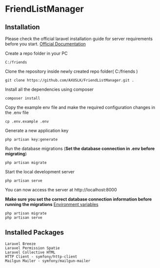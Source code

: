 # FriendListManager 

## Installation

Please check the official laravel installation guide for server requirements before you start. [Official Documentation](https://laravel.com/docs/9.x/installation)

Create a repo folder in your PC

    C:/friends

Clone the repository inside newly created repo folder( C:/friends )

    git clone https://github.com/AXUSLK/FriendListManager.git .

Install all the dependencies using composer

    composer install

Copy the example env file and make the required configuration changes in the .env file

    cp .env.example .env

Generate a new application key

    php artisan key:generate

Run the database migrations (**Set the database connection in .env before migrating**)

    php artisan migrate

Start the local development server

    php artisan serve

You can now access the server at http://localhost:8000
    
**Make sure you set the correct database connection information before running the migrations** [Environment variables](#environment-variables)

    php artisan migrate
    php artisan serve
    
## Installed Packages

```
Laravel Breeze
Laravel Permission Spatie
Laravel Collective HTML
HTTP Client - symfony/http-client
Mailgun Mailer - symfony/mailgun-mailer

```
